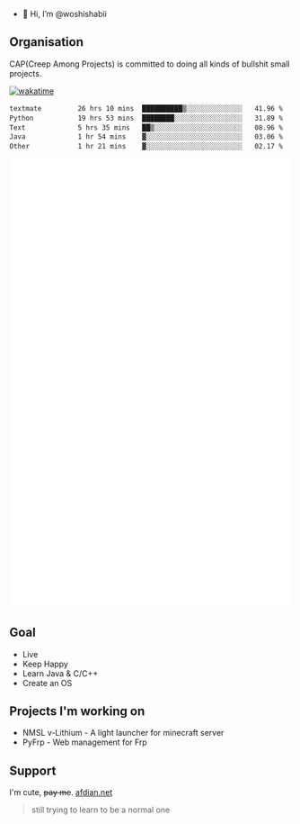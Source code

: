 - 👋 Hi, I’m @woshishabii

## Organisation

CAP(Creep Among Projects) is committed to doing all kinds of bullshit small projects.

[![wakatime](https://wakatime.com/badge/user/34d02784-acc1-4a16-82d7-33fdb53c4ed6.svg)](https://wakatime.com/@34d02784-acc1-4a16-82d7-33fdb53c4ed6)

<!--START_SECTION:waka-->

```txt
textmate         26 hrs 10 mins  ██████████▒░░░░░░░░░░░░░░   41.96 %
Python           19 hrs 53 mins  ████████░░░░░░░░░░░░░░░░░   31.89 %
Text             5 hrs 35 mins   ██▒░░░░░░░░░░░░░░░░░░░░░░   08.96 %
Java             1 hr 54 mins    ▓░░░░░░░░░░░░░░░░░░░░░░░░   03.06 %
Other            1 hr 21 mins    ▓░░░░░░░░░░░░░░░░░░░░░░░░   02.17 %
```

<!--END_SECTION:waka-->

![card](https://github.com/woshishabii/netease-cloud-music-card/blob/main/card.svg)

## Goal
- Live
- Keep Happy
- Learn Java & C/C++
- Create an OS

## Projects I'm working on

- NMSL v-Lithium - A light launcher for minecraft server
- PyFrp - Web management for Frp


## Support
I'm cute, ~~pay me~~.
[afdian.net](https://afdian.net/a/woshishabi)

> still trying to learn to be a normal one

<!---
woshishabii/woshishabii is a ✨ special ✨ repository because its `README.md` (this file) appears on your GitHub profile.
You can click the Preview link to take a look at your changes.
--->
